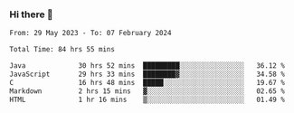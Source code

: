 ### Hi there 👋

<!--START_SECTION:waka-->

```txt
From: 29 May 2023 - To: 07 February 2024

Total Time: 84 hrs 55 mins

Java             30 hrs 52 mins  █████████░░░░░░░░░░░░░░░░   36.12 %
JavaScript       29 hrs 33 mins  ████████▓░░░░░░░░░░░░░░░░   34.58 %
C                16 hrs 48 mins  █████░░░░░░░░░░░░░░░░░░░░   19.67 %
Markdown         2 hrs 15 mins   ▓░░░░░░░░░░░░░░░░░░░░░░░░   02.65 %
HTML             1 hr 16 mins    ▒░░░░░░░░░░░░░░░░░░░░░░░░   01.49 %
```

<!--END_SECTION:waka-->
<!--
**the-beef-calculator/the-beef-calculator** is a ✨ _special_ ✨ repository because its `README.md` (this file) appears on your GitHub profile.

Here are some ideas to get you started:

- 🔭 I’m currently working on ...
- 🌱 I’m currently learning ...
- 👯 I’m looking to collaborate on ...
- 🤔 I’m looking for help with ...
- 💬 Ask me about ...
- 📫 How to reach me: ...
- 😄 Pronouns: ...
- ⚡ Fun fact: ...
-->
